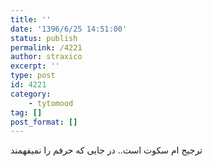 ```yaml
---
title: ''
date: '1396/6/25 14:51:00'
status: publish
permalink: /4221
author: straxico
excerpt: ''
type: post
id: 4221
category:
    - tytomood
tag: []
post_format: []
---
```

ترجیح ام سکوت است.. در جایی که حرفم را نمیفهمند